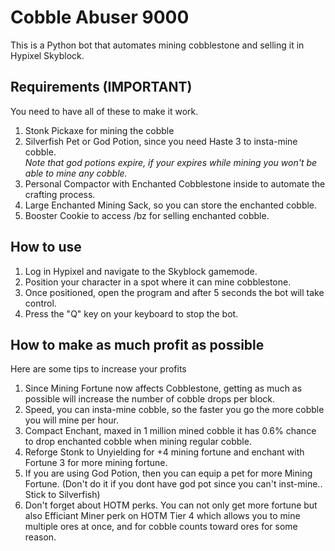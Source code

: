 # Cobble Abuser 9000

This is a Python bot that automates mining cobblestone and selling it in Hypixel Skyblock.


## Requirements (IMPORTANT)
You need to have all of these to make it work.
<ol>
<li>Stonk Pickaxe for mining the cobble</li>
<li>Silverfish Pet or God Potion, since you need Haste 3 to insta-mine cobble.</li>
<i>Note that god potions expire, if your expires while mining you won't be able to mine any cobble.</i>
<li>Personal Compactor with Enchanted Cobblestone inside to automate the crafting process.</li>
<li>Large Enchanted Mining Sack, so you can store the enchanted cobble.</li>
<li>Booster Cookie to access /bz for selling enchanted cobble.</li>
</ol>


## How to use
<ol>
<li>Log in Hypixel and navigate to the Skyblock gamemode.</li>
<li>Position your character in a spot where it can mine cobblestone.</li>
<li>Once positioned, open the program and after 5 seconds the bot will take control.</li>
<li>Press the "Q" key on your keyboard to stop the bot.</li>
</ol>


## How to make as much profit as possible
Here are some tips to increase your profits
<ol>
<li>Since Mining Fortune now affects Cobblestone, getting as much as possible will increase the number of cobble drops per block.</li>
<li>Speed, you can insta-mine cobble, so the faster you go the more cobble you will mine per hour.</li>
<li>Compact Enchant, maxed in 1 million mined cobble it has 0.6% chance to drop enchanted cobble when mining regular cobble.</li>
<li>Reforge Stonk to Unyielding for +4 mining fortune and enchant with Fortune 3 for more mining fortune.</li>
<li>If you are using God Potion, then you can equip a pet for more Mining Fortune. (Don't do it if you dont have god pot since you can't inst-mine.. Stick to Silverfish)</li>
<li>Don't forget about HOTM perks. You can not only get more fortune but also Efficiant Miner perk on HOTM Tier 4 which allows you to mine multiple ores at once, and for cobble counts toward ores for some reason.</li>
</ol>
